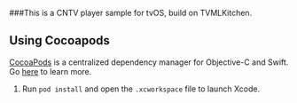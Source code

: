 ###This is a CNTV player sample for tvOS, build on TVMLKitchen.


## Using Cocoapods ##
[CocoaPods](https://cocoapods.org/) is a centralized dependency manager for
Objective-C and Swift. Go [here](https://guides.cocoapods.org/using/index.html)
to learn more.

1. Run `pod install` and open the `.xcworkspace` file to launch Xcode.
